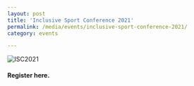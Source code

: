 ```yaml
---
layout: post
title: 'Inclusive Sport Conference 2021'
permalink: /media/events/inclusive-sport-conference-2021/
category: events

---
```



![ISC2021](/images/ISC2021.jpg)

#### Register here.
